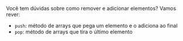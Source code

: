 Você tem dúvidas sobre como remover e adicionar elementos? Vamos rever:

* `push`: método de arrays que pega um elemento e o adiciona ao final
* `pop`: método de arrays que tira o último elemento
